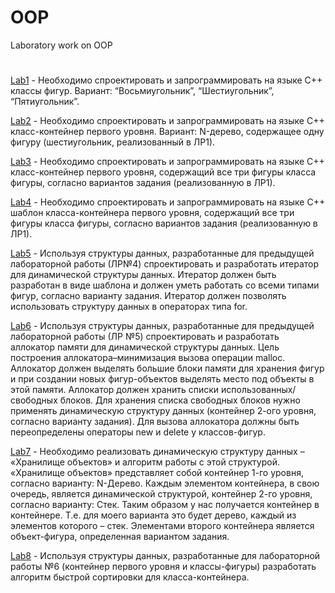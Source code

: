 # OOP
Laboratory work on OOP
# 
[Lab1](Lab1) - Необходимо спроектировать и запрограммировать на языке C++ классы фигур. Вариант: “Восьмиугольник”, “Шестиугольник”, “Пятиугольник”.

[Lab2](Lab2) - Необходимо спроектировать и запрограммировать на языке C++ класс-контейнер первого уровня. Вариант: N-дерево, содержащее одну фигуру (шестиугольник, реализованный в ЛР1).

[Lab3](Lab3) - Необходимо спроектировать и запрограммировать на языке C++ класс-контейнер первого уровня, содержащий все три фигуры класса фигуры, согласно вариантов задания (реализованную в ЛР1).

[Lab4](Lab3) - Необходимо спроектировать и запрограммировать на языке C++ шаблон класса-контейнера первого уровня, содержащий все три фигуры класса фигуры, согласно вариантов задания (реализованную в ЛР1).

[Lab5](Lab5) - Используя структуры данных, разработанные для предыдущей лабораторной работы (ЛР№4) спроектировать и разработать итератор для динамической структуры данных. Итератор должен быть разработан в виде шаблона и должен уметь работать со всеми типами фигур, согласно варианту задания. Итератор должен позволять использовать структуру данных в операторах типа for.

[Lab6](Lab6) - Используя структуры данных, разработанные для предыдущей лабораторной работы (ЛР №5) спроектировать и разработать аллокатор памяти для динамической структуры данных. Цель построения аллокатора–минимизация вызова операции malloc. Аллокатор должен выделять большие блоки памяти для хранения фигур и при создании новых фигур-объектов выделять место под объекты в этой памяти. Аллокатор должен хранить списки использованных/свободных блоков. Для хранения списка свободных блоков нужно применять динамическую структуру данных (контейнер 2-ого уровня, согласно варианту задания). Для вызова аллокатора должны быть переопределены операторы new и delete у классов-фигур.

[Lab7](Lab7) - Необходимо реализовать динамическую структуру данных – «Хранилище объектов» и алгоритм работы с этой структурой. «Хранилище объектов» представляет собой контейнер 1-го уровня, согласно варианту: N-Дерево. Каждым элементом контейнера, в свою очередь, является динамической структурой, контейнер 2-го уровня, согласно варианту: Стек. Таким образом у нас получается контейнер в контейнере. Т.е. для моего варианта это будет дерево, каждый из элементов которого – стек.
Элементами второго контейнера является объект-фигура, определенная вариантом задания.

[Lab8](Lab8) - Используя структуры данных, разработанные для лабораторной работы №6 (контейнер первого уровня и классы-фигуры) разработать алгоритм быстрой сортировки для класса-контейнера.
